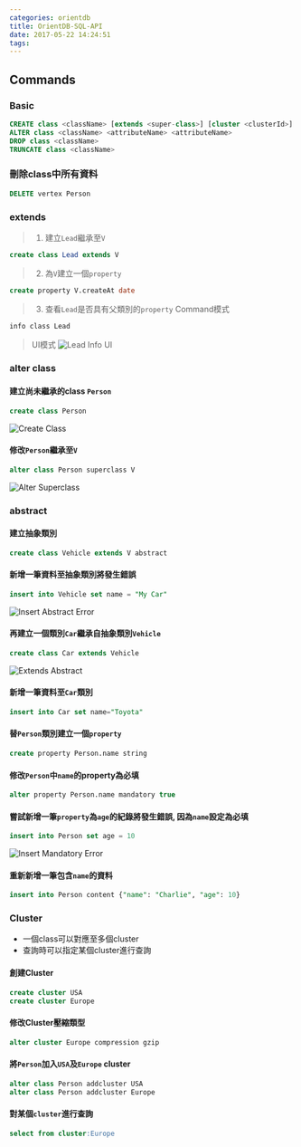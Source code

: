 ```yaml
---
categories: orientdb
title: OrientDB-SQL-API
date: 2017-05-22 14:24:51
tags:
---
```


## Commands

### Basic
```sql
CREATE class <className> [extends <super-class>] [cluster <clusterId>]
ALTER class <className> <attributeName> <attributeName>
DROP class <className>
TRUNCATE class <className>
```

### 刪除class中所有資料
```sql
DELETE vertex Person
```

### extends
>1. 建立`Lead`繼承至`V`
```sql
create class Lead extends V
```
>2. 為`V`建立一個`property`
```sql
create property V.createAt date
```
>3. 查看`Lead`是否具有父類別的`property`
> Command模式
```sh
info class Lead
```
> UI模式
![Lead Info UI](lead_info_ui.gif)


### alter class
#### 建立尚未繼承的class `Person`
```sql
create class Person
```
![Create Class](create_class.gif)
#### 修改`Person`繼承至`V`
```sql
alter class Person superclass V
```
![Alter Superclass](alter_superclasss.gif)

### abstract
#### 建立抽象類別
```sql
create class Vehicle extends V abstract
```

#### 新增一筆資料至抽象類別將發生錯誤
```sql
insert into Vehicle set name = "My Car"
```
![Insert Abstract Error](insert_abstract_error.png)

#### 再建立一個類別`Car`繼承自抽象類別`Vehicle`
```sql
create class Car extends Vehicle
```
![Extends Abstract](extends_abstract.png)

#### 新增一筆資料至`Car`類別
```sql
insert into Car set name="Toyota"
```

#### 替`Person`類別建立一個`property`
```sql
create property Person.name string
```

#### 修改`Person`中`name`的property為必填
```sql
alter property Person.name mandatory true
```

#### 嘗試新增一筆`property`為`age`的紀錄將發生錯誤, 因為`name`設定為必填
```sql
insert into Person set age = 10
```
![Insert Mandatory Error](insert_mandatory_error.png)

#### 重新新增一筆包含`name`的資料
```sql
insert into Person content {"name": "Charlie", "age": 10}
```

### Cluster
- 一個class可以對應至多個cluster
- 查詢時可以指定某個cluster進行查詢

#### 創建Cluster
```sql
create cluster USA
create cluster Europe
```

#### 修改Cluster壓縮類型
```sql
alter cluster Europe compression gzip
```

#### 將`Person`加入`USA`及`Europe` cluster
```sql
alter class Person addcluster USA
alter class Person addcluster Europe
```

#### 對某個`cluster`進行查詢
```sql
select from cluster:Europe
```

